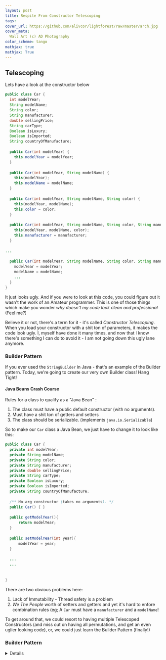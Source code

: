 ```yaml
---
layout: post
title: Respite From Constructor Telescoping
tags: 
cover_url: https://github.com/alivcor/lightforest/raw/master/arch.jpg
cover_meta: 
  Wall Art (c) AD Photography
color_scheme: tango
mathjax: true
mathjax: True
---
```

<style TYPE="text/css">
code.has-jax {font: inherit; font-size: 100%; background: inherit; border: inherit;}
</style>
<script type="text/x-mathjax-config">
MathJax.Hub.Config({
    tex2jax: {
        inlineMath: [['$','$'], ['\(','\)']],
        skipTags: ['script', 'noscript', 'style', 'textarea', 'pre'] // removed 'code' entry
    }
});
MathJax.Hub.Queue(function() {
    var all = MathJax.Hub.getAllJax(), i;
    for(i = 0; i < all.length; i += 1) {
        all[i].SourceElement().parentNode.className += ' has-jax';
    }
});
</script>
<script type="text/javascript" src="https://cdnjs.cloudflare.com/ajax/libs/mathjax/2.7.4/MathJax.js?config=TeX-AMS_HTML-full"></script>


## Telescoping

Lets have a look at the constructor below


```java
public class Car {
  int modelYear;
  String modelName;
  String color;
  String manufacturer;
  double sellingPrice;
  String carType;
  Boolean isLuxury;
  Boolean isImported;
  String countryOfManufacture;

  public Car(int modelYear) {
    this.modelYear = modelYear;
  }

  public Car(int modelYear, String modelName) {
    this(modelYear);
    this.modelName = modelName;
  }

  public Car(int modelYear, String modelName, String color) {
    this(modelYear, modelName);
    this.color = color;
  }

  public Car(int modelYear, String modelName, String color, String manufacturer) {
    this(modelYear, modelName, color);
    this.manufacturer = manufacturer;
  }

...

  public Car(int modelYear, String modelName, String color, String manufacturer, double sellingPrice, String carType, Boolean isLuxury, Boolean isImported, String countryOfManufacture) {
    modelYear = modelYear;
    modelName = modelName;
    ...
  }
}
```

It just looks ugly. And if you were to look at this code, you could figure out it wasn't the work of an Amateur programmer. This is one of those things which make you wonder _why doesn't my code look clean and professional_ (Feel me?)

Believe it or not, there's a term for it - it's called *Constructor Telescoping*. When you load your constructor with a shit ton of parameters, it makes the code look ugly. I, myself have done it many times, and now that I know there's something I can do to avoid it - I am not going down this ugly lane anymore.

### Builder Pattern

If you ever used the `StringBuilder` in Java - that's an example of the Builder pattern. Today, we're going to create our very own Builder class! Hang Tight!

#### Java Beans Crash Course

Rules for a class to qualify as a "Java Bean" :

1. The class must have a public default constructor (with no arguments). 
2. Must have a shit ton of getters and setters
3. The class should be serializable. (implements `java.io.Serializable`)

So to make our `Car` class a Java Bean, we just have to change it to look like this:

```java
public class Car {
  private int modelYear;
  private String modelName;
  private String color;
  private String manufacturer;
  private double sellingPrice;
  private String carType;
  private Boolean isLuxury;
  private Boolean isImported;
  private String countryOfManufacture;

  /** No-arg constructor (takes no arguments). */
  public Car() { }

  public getModelYear(){
      return modelYear;
  }

  public setModelYear(int year){
      modelYear = year;
  }

  ...
  ...
  

}
```

There are two obvious problems here:

1. Lack of Immutability - Thread safety is a problem
2. _We The People_ worth of setters and getters and yet it's hard to enfore combination rules (eg; A `Car` must have a `manufacturer` and a `modelName`!

To get around that, we could resort to having multiple Telescoped Constructors \(and miss out on having all permutations, and get an even uglier looking code\), or, we could just learn the Builder Pattern (finally!)

### Builder Pattern

<details>
```java
public class Car {
    private int modelYear;
    private String modelName;
    private String color;
    private String manufacturer;
    private double sellingPrice;
    private String carType;
    private Boolean isLuxury;
    private Boolean isImported;
    private String countryOfManufacture;

    public static class Builder {
        private int modelYear;
        private String modelName;
        private String color;
        private String manufacturer;
        private double sellingPrice;
        private String carType;
        private Boolean isLuxury;
        private Boolean isImported;
        private String countryOfManufacture;

        public Builder modelYear(int modelYear) {
            this.modelYear = modelYear;
            return this;
        }
        public Builder modelName(String modelName) {
            this.modelName = modelName;
            return this;
        }
        public Builder color(String color) {
            this.color = color;
            return this;
        }
        public Builder manufacturer(String manufacturer) {
            this.manufacturer = manufacturer;
            return this;
        }
        public Builder sellingPrice(double sellingPrice) {
            this.sellingPrice = sellingPrice;
            return this;
        }
        public Builder carType(String carType) {
            this.carType = carType;
            return this;
        }
        public Builder isLuxury(Boolean isLuxury) {
            this.isLuxury = isLuxury;
            return this;
        }
        public Builder isImported(Boolean isImported) {
            this.isImported = isImported;
            return this;
        }
        public Builder countryOfManufacture(String countryOfManufacture) {
            this.countryOfManufacture = countryOfManufacture;
            return this;
        }

        public Builder(String modelName, String manufacturer){
            if (modelName == null || manufacturer == null) {
                throw new NullPointerException("modelName or manufacturer cannot be null");
            }
            this.modelName = modelName;
            this.manufacturer = manufacturer;
        }

        public Car build() {
            return new Car(this);
        }

    }

    private Car(Builder builder) {
        this.modelYear = builder.modelYear;
        this.modelName = builder.modelName;
        this.color = builder.color;
        this.manufacturer = builder.manufacturer;
        this.sellingPrice = builder.sellingPrice;
        this.carType = builder.carType;
        this.isLuxury = builder.isLuxury;
        this.isImported = builder.isImported;
        this.countryOfManufacture = builder.countryOfManufacture;
    }

    public int getModelYear(){
        return modelYear;
    }

    public String getModelName(){
        return modelName;
    }

    public String getColor(){
        return color;
    }

    public String getManufacturer(){
        return manufacturer;
    }

    public double getSellingPrice(){
        return sellingPrice;
    }

    public String getCarType(){
        return carType;
    }

    public Boolean getIsLuxury(){
        return isLuxury;
    }

    public Boolean getIsImported(){
        return isImported;
    }

    public String getCountryOfManufacture(){
        return countryOfManufacture;
    }

}
```
</details>

Now lets have a one mile overview of the code above, because right now - it looks pretty daunting.

![One Mile View](https://github.com/alivcor/lightforest/raw/master/allcode.png)


